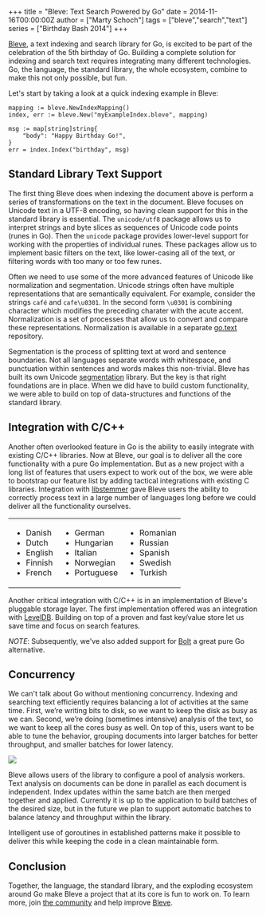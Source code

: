 +++
title = "Bleve: Text Search Powered by Go"
date = 2014-11-16T00:00:00Z
author = ["Marty Schoch"]
tags = ["bleve","search","text"]
series = ["Birthday Bash 2014"]
+++

[Bleve](http://www.blevesearch.com/), a text indexing and search library for Go, is excited to be part of the celebration of the 5th birthday of Go.  Building a complete solution for indexing and search text requires integrating many different technologies.  Go, the language, the standard library, the whole ecosystem, combine to make this not only possible, but fun.
<!--more-->

Let's start by taking a look at a quick indexing example in Bleve:

	mapping := bleve.NewIndexMapping()
	index, err := bleve.New("myExampleIndex.bleve", mapping)

	msg := map[string]string{
	    "body": "Happy Birthday Go!",
	}
	err = index.Index("birthday", msg)

## Standard Library Text Support

The first thing Bleve does when indexing the document above is perform a series of transformations on the text in the document.  Bleve focuses on Unicode text in a UTF-8 encoding, so having clean support for this in the standard library is essential.  The `unicode/utf8` package allows us to interpret strings and byte slices as sequences of Unicode code points (runes in Go).  Then the `unicode` package provides lower-level support for working with the properties of individual runes.  These packages allow us to implement basic filters on the text, like lower-casing all of the text, or filtering words with too many or too few runes.


Often we need to use some of the more advanced features of Unicode like normalization and segmentation.  Unicode strings often have multiple representations that are semantically equivalent.  For example, consider the strings `café` and `cafe\u0301`. In the second form `\u0301` is combining character which modifies the preceding charater with the acute accent.  Normalization is a set of processes that allow us to convert and compare these representations.  Normalization is available in a separate [go.text](http://godoc.org/code.google.com/p/go.text) repository.  

Segmentation is the process of splitting text at word and sentence boundaries.  Not all languages separate words with whitespace, and punctuation within sentences and words makes this non-trivial.  Bleve has built its own Unicode [segmentation](https://github.com/blevesearch/segment) library.  But the key is that right foundations are in place.  When we did have to build custom functionality, we were able to build on top of data-structures and functions of the standard library.

## Integration with C/C++

Another often overlooked feature in Go is the ability to easily integrate with existing C/C++ libraries.  Now at Bleve, our goal is to deliver all the core functionality with a pure Go implementation.  But as a new project with a long list of features that users expect to work out of the box, we were able to bootstrap our feature list by adding tactical integrations with existing C libraries.  Integration with [libstemmer](http://snowball.tartarus.org/) gave Bleve users the ability to correctly process text in a large number of languages long before we could deliver all the functionality ourselves.  

<table width="100%">
	<tr>
		<td>
			<ul>
				<li>Danish</li>
				<li>Dutch</li>
				<li>English</li>
				<li>Finnish</li>
				<li>French</li>
			</ul>
		</td>
		<td>
			<ul>
				<li>German</li>
				<li>Hungarian</li>
				<li>Italian</li>
				<li>Norwegian</li>
				<li>Portuguese</li>
			</ul>
		</td>
		<td>
			<ul>
				<li>Romanian</li>
				<li>Russian</li>
				<li>Spanish</li>
				<li>Swedish</li>
				<li>Turkish</li>
			</ul>
		</td>
	</tr>
</table>

Another critical integration with C/C++ is in an implementation of Bleve's pluggable storage layer. The first implementation offered was an integration with [LevelDB](https://github.com/google/leveldb).  Building on top of a proven and fast key/value store let us save time and focus on search features.

*NOTE*: Subsequently, we've also added support for [Bolt](https://github.com/boltdb/bolt) a great pure Go alternative.

## Concurrency

We can't talk about Go without mentioning concurrency.  Indexing and searching text efficiently requires balancing a lot of activities at the same time.  First, we’re writing bits to disk, so we want to keep the disk as busy as we can.  Second, we’re doing (sometimes intensive) analysis of the text, so we want to keep all the cores busy as well.  On top of this, users want to be able to tune the behavior, grouping documents into larger batches for better throughput, and smaller batches for lower latency.

![](/postimages/bleve-text-search-powered-by-go/bleve-concurrency.png)

Bleve allows users of the library to configure a pool of analysis workers.  Text analysis on documents can be done in parallel as each document is independent.  Index updates within the same batch are then merged together and applied.  Currently it is up to the application to build batches of the desired size, but in the future we plan to support automatic batches to balance latency and throughput within the library.

Intelligent use of goroutines in established patterns make it possible to deliver this while keeping the code in a clean maintainable form.

## Conclusion

Together, the language, the standard library, and the exploding ecosystem around Go make Bleve a project that at its core is fun to work on.  To learn more, join [the community](https://groups.google.com/forum/#!forum/bleve) and help improve [Bleve](http://www.blevesearch.com/).